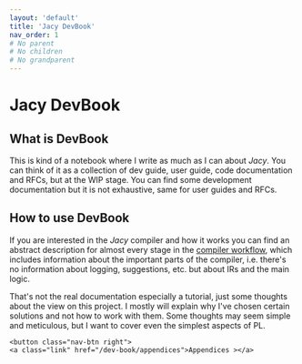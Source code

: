 ```yaml
---
layout: 'default'
title: 'Jacy DevBook'
nav_order: 1
# No parent
# No children
# No grandparent
---
```


# Jacy DevBook

## What is DevBook

This is kind of a notebook where I write as much as I can about _Jacy_. You can think of it as a collection of dev guide, user guide, code documentation and RFCs, but at the WIP stage. You can find some development documentation but it is not exhaustive, same for user guides and RFCs.

## How to use DevBook

If you are interested in the _Jacy_ compiler and how it works you can find an abstract description for almost every stage in the [compiler workflow](compiler-workflow/index.md), which includes information about the important parts of the compiler, i.e. there's no information about logging, suggestions, etc. but about IRs and the main logic.

That's not the real documentation especially a tutorial, just some thoughts about the view on this project. I mostly
will explain why I've chosen certain solutions and not how to work with them. Some thoughts may seem simple and
meticulous, but I want to cover even the simplest aspects of PL.
<div class="nav-btn-block">
    
    <button class="nav-btn right">
    <a class="link" href="/dev-book/appendices">Appendices ></a>
</button>

</div>
